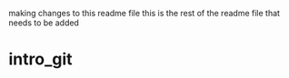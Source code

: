 making changes to this readme file
this is the rest of the readme file that needs to be added
# intro_git
